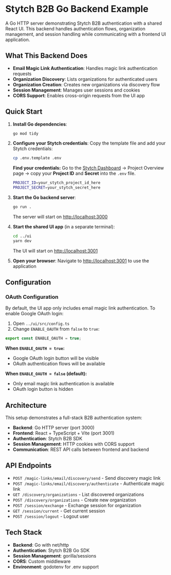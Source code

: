 # Stytch B2B Go Backend Example

A Go HTTP server demonstrating Stytch B2B authentication with a shared React UI. This backend handles authentication flows, organization management, and session handling while communicating with a frontend UI application.

## What This Backend Does

- **Email Magic Link Authentication**: Handles magic link authentication requests
- **Organization Discovery**: Lists organizations for authenticated users
- **Organization Creation**: Creates new organizations via discovery flow
- **Session Management**: Manages user sessions and cookies
- **CORS Support**: Enables cross-origin requests from the UI app

## Quick Start

1. **Install Go dependencies**:

   ```bash
   go mod tidy
   ```

2. **Configure your Stytch credentials**:
   Copy the template file and add your Stytch credentials:

   ```bash
   cp .env.template .env
   ```

   **Find your credentials:** Go to the [Stytch Dashboard](https://stytch.com/dashboard) → Project Overview page → copy your **Project ID** and **Secret** into the `.env` file.

   ```bash
   PROJECT_ID=your_stytch_project_id_here
   PROJECT_SECRET=your_stytch_secret_here
   ```

3. **Start the Go backend server**:

   ```bash
   go run .
   ```

   The server will start on [http://localhost:3000](http://localhost:3000)

4. **Start the shared UI app** (in a separate terminal):

   ```bash
   cd ../ui
   yarn dev
   ```

   The UI will start on [http://localhost:3001](http://localhost:3001)

5. **Open your browser**:
   Navigate to [http://localhost:3001](http://localhost:3001) to use the application

## Configuration

### OAuth Configuration

By default, the UI app only includes email magic link authentication. To enable Google OAuth login:

1. Open `../ui/src/config.ts`
2. Change `ENABLE_OAUTH` from `false` to `true`:

```typescript
export const ENABLE_OAUTH = true;
```

**When `ENABLE_OAUTH = true`:**

- Google OAuth login button will be visible
- OAuth authentication flows will be available

**When `ENABLE_OAUTH = false` (default):**

- Only email magic link authentication is available
- OAuth login button is hidden

## Architecture

This setup demonstrates a full-stack B2B authentication system:

- **Backend**: Go HTTP server (port 3000)
- **Frontend**: React + TypeScript + Vite (port 3001)
- **Authentication**: Stytch B2B SDK
- **Session Management**: HTTP cookies with CORS support
- **Communication**: REST API calls between frontend and backend

## API Endpoints

- `POST /magic-links/email/discovery/send` - Send discovery magic link
- `POST /magic-links/email/discovery/authenticate` - Authenticate magic link
- `GET /discovery/organizations` - List discovered organizations
- `POST /discovery/organizations` - Create new organization
- `POST /session/exchange` - Exchange session for organization
- `GET /session/current` - Get current session
- `POST /session/logout` - Logout user

## Tech Stack

- **Backend**: Go with net/http
- **Authentication**: Stytch B2B Go SDK
- **Session Management**: gorilla/sessions
- **CORS**: Custom middleware
- **Environment**: godotenv for .env support
